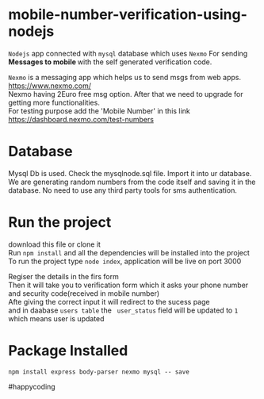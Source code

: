 # mobile-number-verification-using-nodejs
`Nodejs` app connected with `mysql` database which uses
`Nexmo` For sending <strong>Messages to mobile </strong> with the self generated verification code. <br>

`Nexmo` is a messaging app which helps us to send msgs from web apps.<br>
https://www.nexmo.com/ <br>
Nexmo having 2Euro free msg option. After that we need to upgrade for getting more functionalities.<br>
For testing purpose add the 'Mobile Number' in this link https://dashboard.nexmo.com/test-numbers <br>
# Database
Mysql Db is used. Check the mysqlnode.sql file. Import it into ur database.
We are generating random numbers from the code itself and saving it in the database. No need to use any third party tools for sms authentication.

# Run the project
download this file or clone it<br> 
Run `npm install` and all the dependencies will be installed into the project<br>
To run the project type `node index`, application will be live on port 3000<br>

Regiser the details in the firs form<br>
Then it will take you to verification form which it asks your phone number and security code(received in mobile number)<br>
Afte giving the correct input it will redirect to the sucess page<br>
and in daabase `users table` the ` user_status` field will be updated to `1` which means user is updated

# Package Installed
`npm install express body-parser nexmo mysql -- save` <br>

#happycoding
